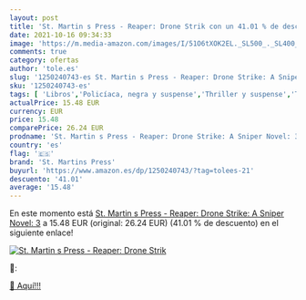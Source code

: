 ```yaml
---
layout: post
title: 'St. Martin s Press - Reaper: Drone Strik con un 41.01 % de descuento'
date: 2021-10-16 09:34:33
image: 'https://m.media-amazon.com/images/I/51O6tXOK2EL._SL500_._SL400_.jpg'
comments: true
category: ofertas
author: 'tole.es'
slug: '1250240743-es St. Martin s Press - Reaper: Drone Strike: A Sniper Novel: 3'
sku: '1250240743-es'
tags: [ 'Libros','Policíaca, negra y suspense','Thriller y suspense','Thrillers militares','Thrillers suspense','st. martins press', ]
actualPrice: 15.48 EUR
currency: EUR
price: 15.48
comparePrice: 26.24 EUR
prodname: 'St. Martin s Press - Reaper: Drone Strike: A Sniper Novel: 3'
country: 'es'
flag: '🇪🇸'
brand: 'St. Martins Press'
buyurl: 'https://www.amazon.es/dp/1250240743/?tag=tolees-21'
descuento: '41.01'
average: '15.48'
---
```


En este momento está [St. Martin s Press - Reaper: Drone Strike: A Sniper Novel: 3](https://www.amazon.es/dp/1250240743/?tag=tolees-21) a 15.48 EUR (original: 26.24 EUR) (41.01 %  de descuento) en el siguiente enlace!

[![St. Martin s Press - Reaper: Drone Strik](https://m.media-amazon.com/images/I/51O6tXOK2EL._SL500_._SL400_.jpg)](https://www.amazon.es/dp/1250240743/?tag=tolees-21)

🔎:


[🛒 Aquí!!!](https://www.amazon.es/dp/1250240743/?tag=tolees-21)
